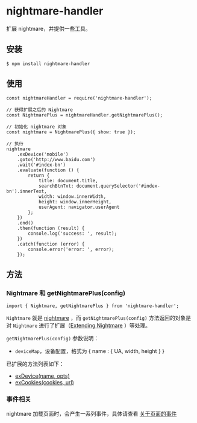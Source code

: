 # nightmare-handler

扩展 nightmare，并提供一些工具。

## 安装

```
$ npm install nightmare-handler
```

## 使用

```
const nightmareHandler = require('nightmare-handler');

// 获得扩展之后的 Nightmare
const NightmarePlus = nightmareHandler.getNightmarePlus();

// 初始化 nightmare 对象
const nightmare = NightmarePlus({ show: true });

// 执行
nightmare
    .exDevice('mobile')
    .goto('http://www.baidu.com')
    .wait('#index-bn')
    .evaluate(function () {
        return {
            title: document.title,
            searchBtnTxt: document.querySelector('#index-bn').innerText,
            width: window.innerWidth,
            height: window.innerHeight,
            userAgent: navigator.userAgent
        };
    })
    .end()
    .then(function (result) {
        console.log('success: ', result);
    })
    .catch(function (error) {
        console.error('error: ', error);
    });
```

## 方法

### Nightmare 和 getNightmarePlus(config)

```
import { Nightmare, getNightmarePlus } from 'nightmare-handler';
```

`Nightmare` 就是 [nightmare](https://www.npmjs.com/package/nightmare) ，而 `getNightmarePlus(config)` 方法返回的对象是对 `Nightmare` 进行了扩展（[Extending Nightmare](https://github.com/segmentio/nightmare#extending-nightmare) ）等处理。


`getNightmarePlus(config)` 参数说明：

- `deviceMap`，设备配置，格式为 { name : { UA, width, height } }


已扩展的方法列表如下：

- [exDevice(name, opts)](docs/exDevice.md)
- [exCookies(cookies, url)](docs/exCookies.md)

### 事件相关

nightmare 加载页面时，会产生一系列事件，具体请查看 [关于页面的事件](docs/events.md)